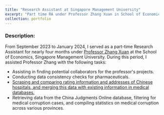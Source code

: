 ```yaml
---
title: "Research Assistant at Singapore Management University"
excerpt: "Part time RA under Professor Zhang Xuan in School of Economics, Singapore<br/><img src='/images/SMU.jpg' width='350'>"
collection: portfolio
---
```


### Description:
From September 2023 to January 2024, I served as a part-time Research Assistant for nearly four months under [Professor Zhang Xuan](/references/reference_2) at the School of Economics, Singapore Management University. During this period, I assisted Professor Zhang with the following tasks:

- Assisting in finding potential collaborators for the professor's projects.
- Conducting data consistency checks for pharmaceuticals.
- [Scraping and comparing rating information and addresses of Chinese hospitals, and merging this data with existing information in medical databases.](/talks/programme_2)
- Retrieving data from the China Judgments Online database, filtering for medical corruption cases, and compiling statistics on medical corruption across various provinces.